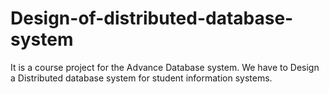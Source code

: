 # Design-of-distributed-database-system
It is a course project for the Advance Database system.
We have to Design a  Distributed database system for student information systems.
